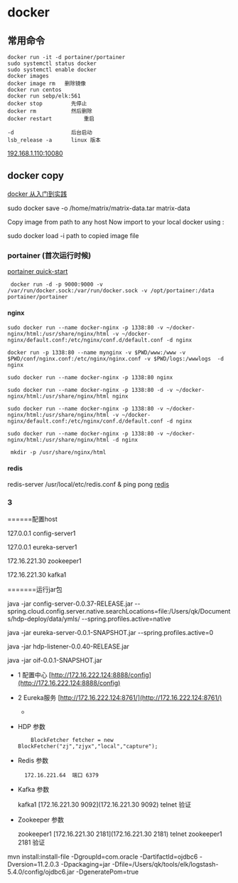 # docker

## 常用命令

    docker run -it -d portainer/portainer
    sudo systemctl status docker	
    sudo systemctl enable docker
    docker images
    docker image rm   删除镜像
    docker run centos
    docker run sebp/elk:561
    docker stop			先停止
    docker rm 			然后删除
    docker restart  		重启

    -d 					后台启动
    lsb_release -a		linux 版本

[192.168.1.110:10080](http://192.168.1.110:10080/users/password/edit?reset_password_token=14EdmNJqYCjs1-PXYW1P)


##  docker copy

[docker 从入门到实践](https://yeasy.gitbooks.io/docker_practice/content/image/list.html)

sudo docker save -o /home/matrix/matrix-data.tar matrix-data

Copy image from path to any host Now import to your local docker using :

sudo docker load -i  path to copied image file

### portainer (首次运行时候)

[portainer quick-start](https://portainer.readthedocs.io/en/stable/deployment.html#quick-start)

     docker run -d -p 9000:9000 -v /var/run/docker.sock:/var/run/docker.sock -v /opt/portainer:/data portainer/portainer

#### nginx

    sudo docker run --name docker-nginx -p 1338:80 -v ~/docker-nginx/html:/usr/share/nginx/html -v ~/docker-nginx/default.conf:/etc/nginx/conf.d/default.conf -d nginx

    docker run -p 1338:80 --name mynginx -v $PWD/www:/www -v $PWD/conf/nginx.conf:/etc/nginx/nginx.conf -v $PWD/logs:/wwwlogs  -d nginx

    sudo docker run --name docker-nginx -p 1338:80 nginx
    
    sudo docker run --name docker-nginx -p 1338:80 -d -v ~/docker-nginx/html:/usr/share/nginx/html nginx

    sudo docker run --name docker-nginx -p 1338:80 -v ~/docker-nginx/html:/usr/share/nginx/html -v ~/docker-nginx/default.conf:/etc/nginx/conf.d/default.conf -d nginx

    sudo docker run --name docker-nginx -p 1338:80 -v ~/docker-nginx/html:/usr/share/nginx/html -d nginx
     
     mkdir -p /usr/share/nginx/html

#### redis

  redis-server /usr/local/etc/redis.conf &
  ping
  pong
  [redis](http://www.cnblogs.com/lhj588/p/3517208.html)

### 3

  ======配置host

127.0.0.1 config-server1

127.0.0.1 eureka-server1

172.16.221.30 zookeeper1

172.16.221.30 kafka1


=======运行jar包

java -jar config-server-0.0.37-RELEASE.jar --spring.cloud.config.server.native.searchLocations=file:/Users/qk/Documents/hdp-deploy/data/ymls/ --spring.profiles.active=native

java -jar eureka-server-0.0.1-SNAPSHOT.jar --spring.profiles.active=0

java -jar hdp-listener-0.0.40-RELEASE.jar

java -jar oif-0.0.1-SNAPSHOT.jar

* 1 配置中心 [http://172.16.222.124:8888/config](http://172.16.222.124:8888/config)

* 2 Eureka服务 [http://172.16.222.124:8761/](http://172.16.222.124:8761/)

  * 

* HDP 参数

          BlockFetcher fetcher = new BlockFetcher("zj","zjyx","local","capture");

* Redis 参数

        172.16.221.64  端口 6379

* Kafka 参数

    kafka1 [172.16.221.30 9092](172.16.221.30 9092) telnet 验证

* Zookeeper 参数

    zookeeper1 [172.16.221.30 2181](172.16.221.30 2181)  telnet zookeeper1 2181 验证

mvn install:install-file -DgroupId=com.oracle -DartifactId=ojdbc6 -Dversion=11.2.0.3 -Dpackaging=jar -Dfile=/Users/qk/tools/elk/logstash-5.4.0/config/ojdbc6.jar -DgeneratePom=true
    